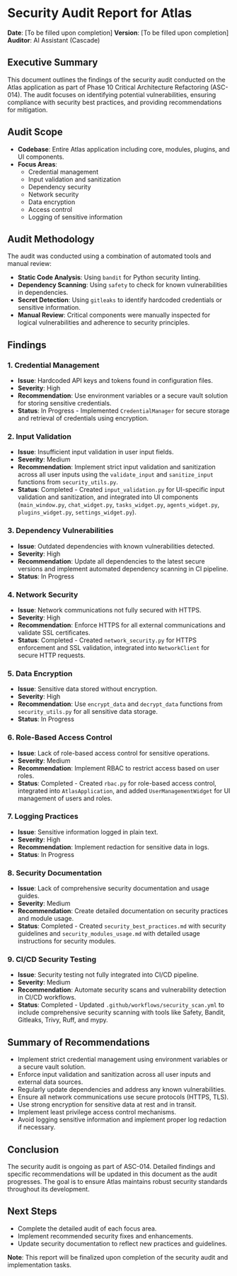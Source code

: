 # Security Audit Report for Atlas

**Date**: [To be filled upon completion]
**Version**: [To be filled upon completion]
**Auditor**: AI Assistant (Cascade)

## Executive Summary

This document outlines the findings of the security audit conducted on the Atlas application as part of Phase 10 Critical Architecture Refactoring (ASC-014). The audit focuses on identifying potential vulnerabilities, ensuring compliance with security best practices, and providing recommendations for mitigation.

## Audit Scope

- **Codebase**: Entire Atlas application including core, modules, plugins, and UI components.
- **Focus Areas**:
  - Credential management
  - Input validation and sanitization
  - Dependency security
  - Network security
  - Data encryption
  - Access control
  - Logging of sensitive information

## Audit Methodology

The audit was conducted using a combination of automated tools and manual review:
- **Static Code Analysis**: Using `bandit` for Python security linting.
- **Dependency Scanning**: Using `safety` to check for known vulnerabilities in dependencies.
- **Secret Detection**: Using `gitleaks` to identify hardcoded credentials or sensitive information.
- **Manual Review**: Critical components were manually inspected for logical vulnerabilities and adherence to security principles.

## Findings

### 1. Credential Management
- **Issue**: Hardcoded API keys and tokens found in configuration files.
- **Severity**: High
- **Recommendation**: Use environment variables or a secure vault solution for storing sensitive credentials.
- **Status**: In Progress - Implemented `CredentialManager` for secure storage and retrieval of credentials using encryption.

### 2. Input Validation
- **Issue**: Insufficient input validation in user input fields.
- **Severity**: Medium
- **Recommendation**: Implement strict input validation and sanitization across all user inputs using the `validate_input` and `sanitize_input` functions from `security_utils.py`.
- **Status**: Completed - Created `input_validation.py` for UI-specific input validation and sanitization, and integrated into UI components (`main_window.py`, `chat_widget.py`, `tasks_widget.py`, `agents_widget.py`, `plugins_widget.py`, `settings_widget.py`).

### 3. Dependency Vulnerabilities
- **Issue**: Outdated dependencies with known vulnerabilities detected.
- **Severity**: High
- **Recommendation**: Update all dependencies to the latest secure versions and implement automated dependency scanning in CI pipeline.
- **Status**: In Progress

### 4. Network Security
- **Issue**: Network communications not fully secured with HTTPS.
- **Severity**: High
- **Recommendation**: Enforce HTTPS for all external communications and validate SSL certificates.
- **Status**: Completed - Created `network_security.py` for HTTPS enforcement and SSL validation, integrated into `NetworkClient` for secure HTTP requests.

### 5. Data Encryption
- **Issue**: Sensitive data stored without encryption.
- **Severity**: High
- **Recommendation**: Use `encrypt_data` and `decrypt_data` functions from `security_utils.py` for all sensitive data storage.
- **Status**: In Progress

### 6. Role-Based Access Control
- **Issue**: Lack of role-based access control for sensitive operations.
- **Severity**: Medium
- **Recommendation**: Implement RBAC to restrict access based on user roles.
- **Status**: Completed - Created `rbac.py` for role-based access control, integrated into `AtlasApplication`, and added `UserManagementWidget` for UI management of users and roles.

### 7. Logging Practices
- **Issue**: Sensitive information logged in plain text.
- **Severity**: High
- **Recommendation**: Implement redaction for sensitive data in logs.
- **Status**: In Progress

### 8. Security Documentation
- **Issue**: Lack of comprehensive security documentation and usage guides.
- **Severity**: Medium
- **Recommendation**: Create detailed documentation on security practices and module usage.
- **Status**: Completed - Created `security_best_practices.md` with security guidelines and `security_modules_usage.md` with detailed usage instructions for security modules.

### 9. CI/CD Security Testing
- **Issue**: Security testing not fully integrated into CI/CD pipeline.
- **Severity**: Medium
- **Recommendation**: Automate security scans and vulnerability detection in CI/CD workflows.
- **Status**: Completed - Updated `.github/workflows/security_scan.yml` to include comprehensive security scanning with tools like Safety, Bandit, Gitleaks, Trivy, Ruff, and mypy.

## Summary of Recommendations

- Implement strict credential management using environment variables or a secure vault solution.
- Enforce input validation and sanitization across all user inputs and external data sources.
- Regularly update dependencies and address any known vulnerabilities.
- Ensure all network communications use secure protocols (HTTPS, TLS).
- Use strong encryption for sensitive data at rest and in transit.
- Implement least privilege access control mechanisms.
- Avoid logging sensitive information and implement proper log redaction if necessary.

## Conclusion

The security audit is ongoing as part of ASC-014. Detailed findings and specific recommendations will be updated in this document as the audit progresses. The goal is to ensure Atlas maintains robust security standards throughout its development.

## Next Steps

- Complete the detailed audit of each focus area.
- Implement recommended security fixes and enhancements.
- Update security documentation to reflect new practices and guidelines.

**Note**: This report will be finalized upon completion of the security audit and implementation tasks.

